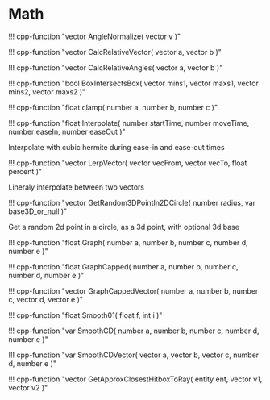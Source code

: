 # Math

!!! cpp-function "vector AngleNormalize( vector v )"

!!! cpp-function "vector CalcRelativeVector( vector a, vector b )"

!!! cpp-function "vector CalcRelativeAngles( vector a, vector b )"

!!! cpp-function "bool BoxIntersectsBox( vector mins1, vector maxs1, vector mins2, vector maxs2 )"

!!! cpp-function "float clamp( number a, number b, number c )"

!!! cpp-function "float Interpolate( number startTime, number moveTime, number easeIn, number easeOut )"

  Interpolate with cubic hermite during ease-in and ease-out times

!!! cpp-function "vector LerpVector( vector vecFrom, vector vecTo, float percent )"

  Lineraly interpolate between two vectors

!!! cpp-function "vector GetRandom3DPointIn2DCircle( number radius, var base3D_or_null )"

  Get a random 2d point in a circle, as a 3d point, with optional 3d base

!!! cpp-function "float Graph( number a, number b, number c, number d, number e )"

!!! cpp-function "float GraphCapped( number a, number b, number c, number d, number e )"

!!! cpp-function "vector GraphCappedVector( number a, number b, number c, vector d, vector e )"

!!! cpp-function "float Smooth01( float f, int i )"

!!! cpp-function "var SmoothCD( number a, number b, number c, number d, number e )"

!!! cpp-function "var SmoothCDVector( vector a, vector b, vector c, number d, number e )"

!!! cpp-function "vector GetApproxClosestHitboxToRay( entity ent, vector v1, vector v2 )"
